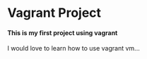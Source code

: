 # Vagrant Project
#### This is my first project using vagrant
I would love to learn how to use vagrant vm...

